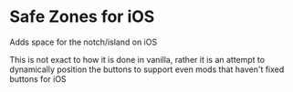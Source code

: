 # Safe Zones for iOS

Adds space for the notch/island on iOS

<cr>This is not exact to how it is done in vanilla, rather it is an attempt to dynamically position the buttons to support even mods that haven't fixed buttons for iOS</c>